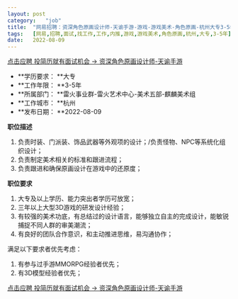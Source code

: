 ```yaml
---
layout:	post
category:	"job"
title:	"网易招聘：资深角色原画设计师-天谕手游-游戏-游戏美术-角色原画-杭州大专3-5年"
tags:	[网易,招聘,面试,找工作,工作,内推,游戏,游戏美术,角色原画,杭州,大专,3-5年]
date:	2022-08-09
---
```


[点击应聘 投简历就有面试机会 -> 资深角色原画设计师-天谕手游](http://mobile.bole.netease.com/bole/boleDetail?id=16187&employeeId=346f03c3cda5f04c&key=all)



- **学历要求： **大专
- **工作年限： **3-5年
- **所属部门： **雷火事业群-雷火艺术中心-美术五部-麒麟美术组
- **工作城市： **杭州
- **发布日期： **2022-08-09



**职位描述**
1. 负责时装、门派装、饰品武器等外观项的设计；/负责怪物、NPC等系统化组织设计；
2. 负责制定美术相关的标准和跟进流程；
3. 负责跟进和确保原画设计在游戏中的还原度；



**职位要求**
1. 大专及以上学历、能力突出者学历可放宽；
2. 三年以上大型3D游戏的研发设计经验；
3. 有较强的美术功底，有总结过的设计语言，能够独立自主的完成设计，能敏锐捕捉不同人群的审美潮流；
4. 有良好的团队合作意识，和主动推进思维，易沟通协作；

满足以下要求者优先考虑：
1. 有参与过手游MMORPG经验者优先；
2. 有3D模型经验者优先；



[点击应聘 投简历就有面试机会 -> 资深角色原画设计师-天谕手游](http://mobile.bole.netease.com/bole/boleDetail?id=16187&employeeId=346f03c3cda5f04c&key=all)
